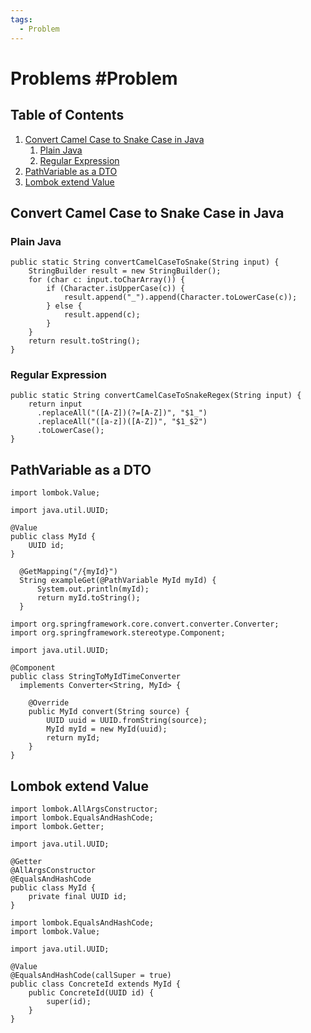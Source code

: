 ```yaml
---
tags:
  - Problem
---
```


# Problems #Problem

## Table of Contents  

1. [Convert Camel Case to Snake Case in Java](#convert-camel-case-to-snake-case-in-java)  
   1. [Plain Java](#plain-java)  
   2. [Regular Expression](#regular-expression)  
2. [PathVariable as a DTO](#pathvariable-as-a-dto)  
3. [Lombok extend Value](#lombok-extend-value)

## Convert Camel Case to Snake Case in Java

### Plain Java

```
public static String convertCamelCaseToSnake(String input) {
    StringBuilder result = new StringBuilder();
    for (char c: input.toCharArray()) {
        if (Character.isUpperCase(c)) {
            result.append("_").append(Character.toLowerCase(c));
        } else {
            result.append(c);
        }
    }
    return result.toString();
}
```

### Regular Expression

```
public static String convertCamelCaseToSnakeRegex(String input) {
    return input
      .replaceAll("([A-Z])(?=[A-Z])", "$1_")
      .replaceAll("([a-z])([A-Z])", "$1_$2")
      .toLowerCase();
}
```

## PathVariable as a DTO

```
import lombok.Value;

import java.util.UUID;

@Value
public class MyId {
    UUID id;
}
```

```
  @GetMapping("/{myId}")
  String exampleGet(@PathVariable MyId myId) {
      System.out.println(myId);
      return myId.toString();
  }
```

```
import org.springframework.core.convert.converter.Converter;
import org.springframework.stereotype.Component;

import java.util.UUID;

@Component
public class StringToMyIdTimeConverter
  implements Converter<String, MyId> {

    @Override
    public MyId convert(String source) {
        UUID uuid = UUID.fromString(source);
        MyId myId = new MyId(uuid);
        return myId;
    }
}
```

## Lombok extend Value

```
import lombok.AllArgsConstructor;
import lombok.EqualsAndHashCode;
import lombok.Getter;

import java.util.UUID;

@Getter
@AllArgsConstructor
@EqualsAndHashCode
public class MyId {
    private final UUID id;
}
```

```
import lombok.EqualsAndHashCode;
import lombok.Value;

import java.util.UUID;

@Value
@EqualsAndHashCode(callSuper = true)
public class ConcreteId extends MyId {
    public ConcreteId(UUID id) {
        super(id);
    }
}
```
